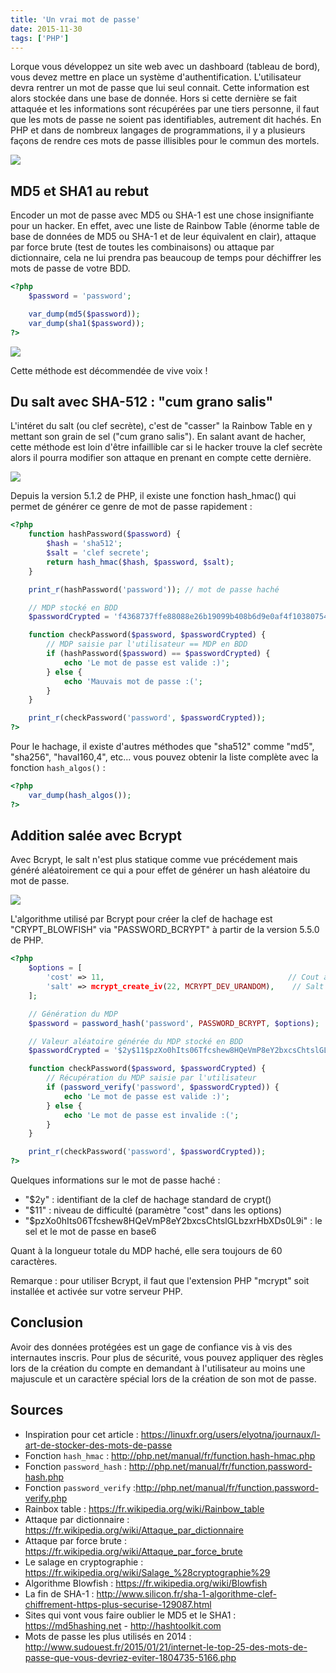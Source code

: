 ```yaml
---
title: 'Un vrai mot de passe'
date: 2015-11-30
tags: ['PHP']
---
```


Lorque vous développez un site web avec un dashboard (tableau de bord), vous devez mettre en place un système d'authentification. L'utilisateur devra rentrer un mot de passe que lui seul connait. Cette information est alors stockée dans une base de donnée. Hors si cette dernière se fait attaquée et les informations sont récupérées par une tiers personne, il faut que les mots de passe ne soient pas identifiables, autrement dit hachés. En PHP et dans de nombreux langages de programmations, il y a plusieurs façons de rendre ces mots de passe illisibles pour le commun des mortels.

![](https://i.giphy.com/X68QCGb5qx596.gif)

## MD5 et SHA1 au rebut

Encoder un mot de passe avec MD5 ou SHA-1 est une chose insignifiante pour un hacker. En effet, avec une liste de Rainbow Table (énorme table de base de données de MD5 ou SHA-1 et de leur équivalent en clair), attaque par force brute (test de toutes les combinaisons) ou attaque par dictionnaire, cela ne lui prendra pas beaucoup de temps pour déchiffrer les mots de passe de votre BDD.

```php
<?php
    $password = 'password';

    var_dump(md5($password));
    var_dump(sha1($password));
?>
```
![](https://i.giphy.com/uwm78X7lrvpdu.gif)

Cette méthode est décommendée de vive voix !

## Du salt avec SHA-512 : "cum grano salis"

L'intéret du salt (ou clef secrète), c'est de "casser" la Rainbow Table en y mettant son grain de sel ("cum grano salis"). En salant avant de hacher, cette méthode est loin d'être infaillible car si le hacker trouve la clef secrète alors il pourra modifier son attaque en prenant en compte cette dernière.

![](https://web.archive.org/web/20190509213043im_/http://i.giphy.com/11HOmFD2Fk1gaY.gif)

Depuis la version 5.1.2 de PHP, il existe une fonction hash_hmac() qui permet de générer ce genre de mot de passe rapidement :

```php
<?php
    function hashPassword($password) {
        $hash = 'sha512';
        $salt = 'clef secrete';
        return hash_hmac($hash, $password, $salt);
    }

    print_r(hashPassword('password')); // mot de passe haché

    // MDP stocké en BDD
    $passwordCrypted = 'f4368737ffe88088e26b19099b408b6d9e0af4f103807541ad472d7fbd644f3da41903aa55d5a29155649a84ec2b52e12957754c196b415901e1bb45d7533a10';

    function checkPassword($password, $passwordCrypted) {
        // MDP saisie par l'utilisateur == MDP en BDD
        if (hashPassword($password) == $passwordCrypted) {
            echo 'Le mot de passe est valide :)';
        } else {
            echo 'Mauvais mot de passe :(';
        }
    }

    print_r(checkPassword('password', $passwordCrypted));
?>
```

Pour le hachage, il existe d'autres méthodes que "sha512" comme "md5", "sha256", "haval160,4", etc... vous pouvez obtenir la liste complète avec la fonction `hash_algos()` :

```php
<?php
    var_dump(hash_algos());
?>
```

## Addition salée avec Bcrypt

Avec Bcrypt, le salt n'est plus statique comme vue précédement mais généré aléatoirement ce qui a pour effet de générer un hash aléatoire du mot de passe.

![](https://i.giphy.com/ph7prW5qPhrZC.gif)

L'algorithme utilisé par Bcrypt pour créer la clef de hachage est "CRYPT_BLOWFISH" via "PASSWORD_BCRYPT" à partir de la version 5.5.0 de PHP.

```php
<?php
    $options = [
        'cost' => 11,                                         // Cout algorithmique
        'salt' => mcrypt_create_iv(22, MCRYPT_DEV_URANDOM),    // Salt automatique
    ];

    // Génération du MDP
    $password = password_hash('password', PASSWORD_BCRYPT, $options);

    // Valeur aléatoire générée du MDP stocké en BDD
    $passwordCrypted = '$2y$11$pzXo0hIts06Tfcshew8HQeVmP8eY2bxcsChtslGLbzxrHbXDs0L9i';

    function checkPassword($password, $passwordCrypted) {
        // Récupération du MDP saisie par l'utilisateur
        if (password_verify('password', $passwordCrypted)) {
            echo 'Le mot de passe est valide :)';
        } else {
            echo 'Le mot de passe est invalide :(';
        }
    }

    print_r(checkPassword('password', $passwordCrypted));
?>
```

Quelques informations sur le mot de passe haché :

- "$2y" : identifiant de la clef de hachage standard de crypt()
- "$11" : niveau de difficulté (paramètre "cost" dans les options)
- "$pzXo0hIts06Tfcshew8HQeVmP8eY2bxcsChtslGLbzxrHbXDs0L9i" : le sel et le mot de passe en base6

Quant à la longueur totale du MDP haché, elle sera toujours de 60 caractères.

Remarque : pour utiliser Bcrypt, il faut que l'extension PHP "mcrypt" soit installée et activée sur votre serveur PHP.

## Conclusion

Avoir des données protégées est un gage de confiance vis à vis des internautes inscris. Pour plus de sécurité, vous pouvez appliquer des règles lors de la création du compte en demandant à l'utilisateur au moins une majuscule et un caractère spécial lors de la création de son mot de passe.

## Sources

- Inspiration pour cet article : https://linuxfr.org/users/elyotna/journaux/l-art-de-stocker-des-mots-de-passe
- Fonction `hash_hmac` : http://php.net/manual/fr/function.hash-hmac.php
- Fonction `password_hash` : http://php.net/manual/fr/function.password-hash.php
- Fonction `password_verify` :http://php.net/manual/fr/function.password-verify.php
- Rainbox table : https://fr.wikipedia.org/wiki/Rainbow_table
- Attaque par dictionnaire : https://fr.wikipedia.org/wiki/Attaque_par_dictionnaire
- Attaque par force brute : https://fr.wikipedia.org/wiki/Attaque_par_force_brute
- Le salage en cryptographie : https://fr.wikipedia.org/wiki/Salage_%28cryptographie%29
- Algorithme Blowfish : https://fr.wikipedia.org/wiki/Blowfish
- La fin de SHA-1 : http://www.silicon.fr/sha-1-algorithme-clef-chiffrement-https-plus-securise-129087.html
- Sites qui vont vous faire oublier le MD5 et le SHA1 : https://md5hashing.net - http://hashtoolkit.com
- Mots de passe les plus utilisés en 2014 : http://www.sudouest.fr/2015/01/21/internet-le-top-25-des-mots-de-passe-que-vous-devriez-eviter-1804735-5166.php
